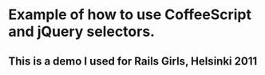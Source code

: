 # Example of how to use CoffeeScript and jQuery selectors. #
## This is a demo I used for Rails Girls, Helsinki 2011 ##
